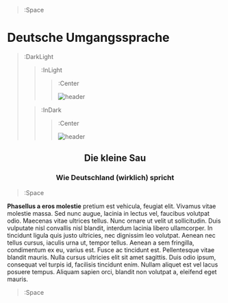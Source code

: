 > :Space


<h1>Deutsche Umgangssprache</h1>


> :DarkLight
> > :InLight
> > 
> > > :Center
> > >
> > > ![header](/images/deutsche-umgangssprache.png)
>
> > :InDark
> >
> > > :Center
> > >
> > > ![header](/images/deutsche-umgangssprache-inverted.png)


<div align="center"><h2>Die kleine Sau</h2></div>

<div align="center"><h3>Wie Deutschland (wirklich) spricht</h3></div>


> :Space

__Phasellus a eros molestie__ pretium est vehicula, feugiat elit. Vivamus vitae molestie massa. Sed nunc augue, lacinia in lectus vel, faucibus volutpat odio. Maecenas vitae ultrices tellus. Nunc ornare ut velit ut sollicitudin. Duis vulputate nisl convallis nisl blandit, interdum lacinia libero ullamcorper. In tincidunt ligula quis justo ultricies, nec dignissim leo volutpat. Aenean nec tellus cursus, iaculis urna ut, tempor tellus. Aenean a sem fringilla, condimentum ex eu, varius est. Fusce ac tincidunt est. Pellentesque vitae blandit mauris. Nulla cursus ultricies elit sit amet sagittis. Duis odio ipsum, consequat vel turpis id, facilisis tincidunt enim. Nullam aliquet est vel lacus posuere tempus. Aliquam sapien orci, blandit non volutpat a, eleifend eget mauris.

> :Space